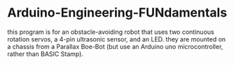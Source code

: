 # Arduino-Engineering-FUNdamentals

this program is for an obstacle-avoiding robot that uses two continuous rotation servos, a 4-pin ultrasonic sensor, and an LED. 
they are mounted on a chassis from a Parallax Boe-Bot (but use an Arduino uno microcontroller, rather than BASIC Stamp).
